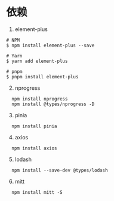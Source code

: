 # 依赖
  1. element-plus
  ```shell
  # NPM
  $ npm install element-plus --save

  # Yarn
  $ yarn add element-plus

  # pnpm
  $ pnpm install element-plus
  ```
  2. nprogress
  ```shell
    npm install nprogress
    npm install @types/nprogress -D
  ```
  3. pinia
  ```shell
    npm install pinia
  ```
  4. axios
  ```shell
    npm install axios
  ```
  5. lodash
  ```shell
    npm install --save-dev @types/lodash
  ```
  6. mitt
  ```shell
    npm install mitt -S
  ```